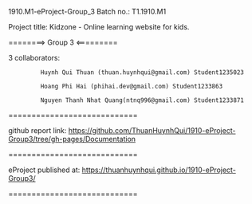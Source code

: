 1910.M1-eProject-Group_3
Batch no.: T1.1910.M1

Project title: Kidzone - Online learning website for kids.

========> Group 3 <=========

3 collaborators:

             Huynh Qui Thuan (thuan.huynhqui@gmail.com) Student1235023

             Hoang Phi Hai (phihai.dev@gmail.com) Student1233863
             
             Nguyen Thanh Nhat Quang(ntnq996@gmail.com) Student1233871
============================

github report link: https://github.com/ThuanHuynhQui/1910-eProject-Group3/tree/gh-pages/Documentation

============================

eProject published at: https://thuanhuynhqui.github.io/1910-eProject-Group3/

============================
